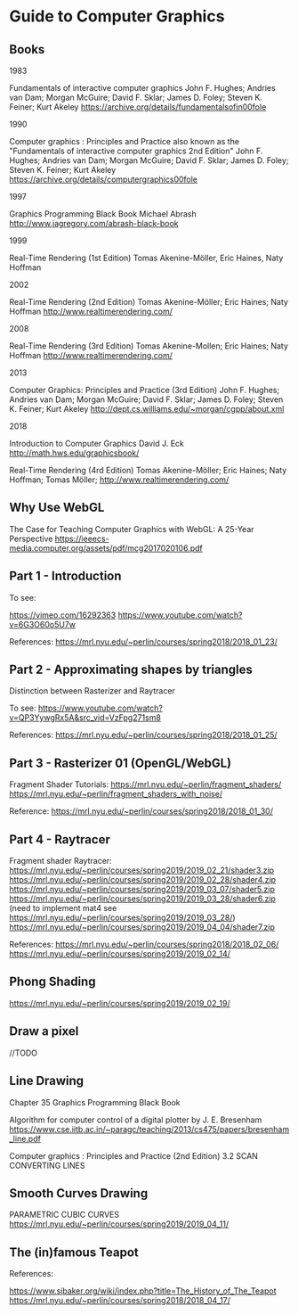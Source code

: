 # Guide to Computer Graphics

## Books

1983

Fundamentals of interactive computer graphics
John F. Hughes; Andries van Dam; Morgan McGuire; David F. Sklar; James D. Foley; Steven K. Feiner; Kurt Akeley
https://archive.org/details/fundamentalsofin00fole

1990

Computer graphics : Principles and Practice
also known as the "Fundamentals of interactive computer graphics 2nd Edition"
John F. Hughes; Andries van Dam; Morgan McGuire; David F. Sklar; James D. Foley; Steven K. Feiner; Kurt Akeley
https://archive.org/details/computergraphics00fole

1997

Graphics Programming Black Book
Michael Abrash
http://www.jagregory.com/abrash-black-book

1999

Real-Time Rendering (1st Edition)
Tomas Akenine-Möller, Eric Haines, Naty Hoffman

2002

Real-Time Rendering (2nd Edition)
Tomas Akenine-Möller; Eric Haines; Naty Hoffman
http://www.realtimerendering.com/

2008

Real-Time Rendering (3rd Edition)
Tomas Akenine-Mollen; Eric Haines; Naty Hoffman 
http://www.realtimerendering.com/

2013

Computer Graphics: Principles and Practice (3rd Edition)
John F. Hughes; Andries van Dam; Morgan McGuire; David F. Sklar; James D. Foley; Steven K. Feiner; Kurt Akeley
http://dept.cs.williams.edu/~morgan/cgpp/about.xml

2018

Introduction to Computer Graphics
David J. Eck 
http://math.hws.edu/graphicsbook/

Real-Time Rendering (4rd Edition)
Tomas Akenine-Möller; Eric Haines; Naty Hoffman; Tomas Möller;
http://www.realtimerendering.com/


## Why Use WebGL

The Case for Teaching Computer Graphics with WebGL: A 25-Year Perspective
https://ieeecs-media.computer.org/assets/pdf/mcg2017020106.pdf

## Part 1 - Introduction

To see:

https://vimeo.com/16292363
https://www.youtube.com/watch?v=6G3O60o5U7w

References:
https://mrl.nyu.edu/~perlin/courses/spring2018/2018_01_23/

## Part 2 - Approximating shapes by triangles

Distinction between Rasterizer and Raytracer

To see:
https://www.youtube.com/watch?v=QP3YywgRx5A&src_vid=VzFpg271sm8

References:
https://mrl.nyu.edu/~perlin/courses/spring2018/2018_01_25/

## Part 3 - Rasterizer 01 (OpenGL/WebGL)

Fragment Shader Tutorials:
https://mrl.nyu.edu/~perlin/fragment_shaders/
https://mrl.nyu.edu/~perlin/fragment_shaders_with_noise/

Reference:
https://mrl.nyu.edu/~perlin/courses/spring2018/2018_01_30/

## Part 4 - Raytracer

Fragment shader Raytracer:
https://mrl.nyu.edu/~perlin/courses/spring2019/2019_02_21/shader3.zip
https://mrl.nyu.edu/~perlin/courses/spring2019/2019_02_28/shader4.zip
https://mrl.nyu.edu/~perlin/courses/spring2019/2019_03_07/shader5.zip
https://mrl.nyu.edu/~perlin/courses/spring2019/2019_03_28/shader6.zip (need to implement mat4 see https://mrl.nyu.edu/~perlin/courses/spring2019/2019_03_28/)
https://mrl.nyu.edu/~perlin/courses/spring2019/2019_04_04/shader7.zip

References:
https://mrl.nyu.edu/~perlin/courses/spring2018/2018_02_06/
https://mrl.nyu.edu/~perlin/courses/spring2019/2019_02_14/

## Phong Shading

https://mrl.nyu.edu/~perlin/courses/spring2019/2019_02_19/


## Draw a pixel

//TODO

## Line Drawing

Chapter 35
Graphics Programming Black Book

Algorithm for computer control of a digital plotter
by J. E. Bresenham 
https://www.cse.iitb.ac.in/~paragc/teaching/2013/cs475/papers/bresenham_line.pdf

Computer graphics : Principles and Practice (2nd Edition)
3.2 SCAN CONVERTING LINES 

## Smooth Curves Drawing

PARAMETRIC CUBIC CURVES
https://mrl.nyu.edu/~perlin/courses/spring2019/2019_04_11/

## The (in)famous Teapot

References:

https://www.sjbaker.org/wiki/index.php?title=The_History_of_The_Teapot
https://mrl.nyu.edu/~perlin/courses/spring2018/2018_04_17/



